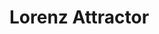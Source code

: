 # Lorenz Attractor

<bdl-fmi id="idfmi" mode="continuous" src="LorenzAttractor.js" fminame="LorenzAttractor" tolerance="0.000001" starttime="0" fstepsize="0.01" fpslimit="60" guid="{d9e9dc7d-3eea-4b1b-9096-418b67c67e14}" valuereferences="33554432,33554433" valuelabels="x,y" inputs="id1,16777216,1,1,t" inputlabels="sigma"></bdl-fmi>

<bdl-range id="id1" title="sigma" min="1" max="20" default="10" step="1"></bdl-range>


<bdl-chartjs-xy id="id10" width="400" height="400" fromid="idfmi" labels="x, y" initialdata="1, 0" refindex="0" refvalues="2"></bdl-chartjs-xy>
